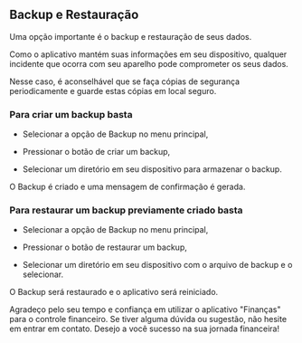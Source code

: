 ## Backup e Restauração

Uma opção importante é o backup e restauração de seus dados.

Como o aplicativo mantém suas informações em seu dispositivo, qualquer incidente que ocorra com seu aparelho pode comprometer os seus dados.

Nesse caso, é aconselhável que se faça cópias de segurança periodicamente e guarde estas cópias em local seguro.

### Para criar um backup basta

- Selecionar a opção de Backup no menu principal,

- Pressionar o botão de criar um backup,

- Selecionar um diretório em seu dispositivo para armazenar o backup.

O Backup é criado e uma mensagem de confirmação é gerada.

### Para restaurar um backup previamente criado basta

- Selecionar a opção de Backup no menu principal,

- Pressionar o botão de restaurar um backup,

- Selecionar um diretório em seu dispositivo com o arquivo de backup e o selecionar.

O Backup será restaurado e o aplicativo será reiniciado.

Agradeço pelo seu tempo e confiança em utilizar o aplicativo "Finanças" para o controle financeiro. Se tiver alguma dúvida ou sugestão, não hesite em entrar em contato. Desejo a você sucesso na sua jornada financeira!